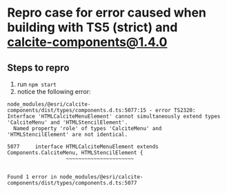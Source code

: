 # Repro case for error caused when building with TS5 (strict) and calcite-components@1.4.0

## Steps to repro

1. run `npm start`
2. notice the following error:

```
node_modules/@esri/calcite-components/dist/types/components.d.ts:5077:15 - error TS2320: Interface 'HTMLCalciteMenuElement' cannot simultaneously extend types 'CalciteMenu' and 'HTMLStencilElement'.
  Named property 'role' of types 'CalciteMenu' and 'HTMLStencilElement' are not identical.

5077     interface HTMLCalciteMenuElement extends Components.CalciteMenu, HTMLStencilElement {
                   ~~~~~~~~~~~~~~~~~~~~~~


Found 1 error in node_modules/@esri/calcite-components/dist/types/components.d.ts:5077
```
